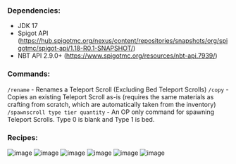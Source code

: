 ### Dependencies:
- JDK 17
- Spigot API (https://hub.spigotmc.org/nexus/content/repositories/snapshots/org/spigotmc/spigot-api/1.18-R0.1-SNAPSHOT/)
- NBT API 2.9.0+ (https://www.spigotmc.org/resources/nbt-api.7939/)


### Commands:
`/rename` - Renames a Teleport Scroll (Excluding Bed Teleport Scrolls)
`/copy` - Copies an existing Teleport Scroll as-is (requires the same materials as crafting from scratch, which are automatically taken from the inventory)
`/spawnscroll type tier quantity` - An OP only command for spawning Teleport Scrolls. Type 0 is blank and Type 1 is bed.

### Recipes:
![image](https://user-images.githubusercontent.com/37660728/152204909-a6442e14-44f5-481c-b476-c53627ea7f9f.png)
![image](https://user-images.githubusercontent.com/37660728/152204849-b6d1c509-542b-42cb-af22-9e06007db556.png)
![image](https://user-images.githubusercontent.com/37660728/152204721-311d3368-a5b4-4ec6-b6c7-b4f76d163e8c.png)
![image](https://user-images.githubusercontent.com/37660728/152205072-adfca8d4-09a7-4df7-a266-794b83b56f8f.png)
![image](https://user-images.githubusercontent.com/37660728/152205123-1643987e-2a72-4750-b21c-9bb872b0c656.png)
![image](https://user-images.githubusercontent.com/37660728/152205207-2d577ad9-be36-4908-ac84-e40ba1191ed0.png)
